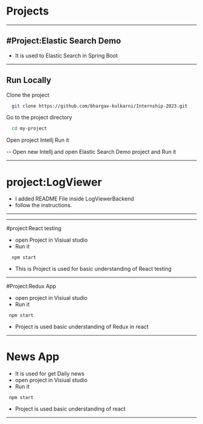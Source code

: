 
# Projects
---

#Project:Elastic Search Demo
--------
- It is used to Elastic Search in Spring Boot

----
## Run Locally

Clone the project

```bash
  git clone https://github.com/bhargav-kulkarni/Internship-2023.git
```

Go to the project directory

```bash
  cd my-project
```

Open project Intellj 
Run it

--
Open new Intellj and open Elastic Search Demo project  and Run it 

---

# project:LogViewer 
 - I added README File inside LogViewerBackend 
 - follow the instructions.


---
---

#project:React testing

- open Project in Visiual studio 
- Run it

```
  npm start
```
- This is Project is used for basic understanding of React testing


----
#Project:Redux App
- open project in Visiual studio
- Run it

```
 npm start
```

- Project is used basic understanding of Redux in react

---

# News App
- It is used for get Daily news
- open project in Visiual studio
- Run it

```
 npm start
```

- Project is used basic understanding of react
---